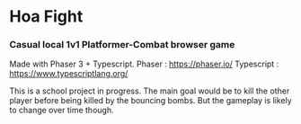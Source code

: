 # Hoa Fight

### Casual local 1v1 Platformer-Combat browser game

Made with Phaser 3 + Typescript.
Phaser : https://phaser.io/
Typescript : https://www.typescriptlang.org/

This is a school project in progress. The main goal would be to kill the other player before being killed by the bouncing bombs.
But the gameplay is likely to change over time though.
